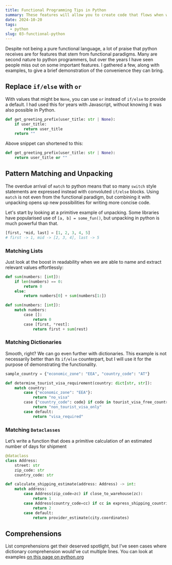 ```yaml
---
title: Functional Programming Tips in Python
summary: These features will allow you to create code that flows when writing and reads effortlessly
date: 2024-10-20
tags:
  - python
slug: 03-functional-python
---
```

Despite not being a pure functional language, a lot of praise that python receives are for features that stem from functional paradigms. Many are second nature to python programmers, but over the years I have seen people miss out on some important features. I gathered a few, along with examples, to give a brief demonstration of the convenience they can bring.

## Replace `if/else`  with `or` 
With values that might be `None`, you can use `or` instead of `if/else` to provide a default. I had used this for years with Javascript, without knowing it was also possible in Python.

```python
def get_greeting_prefix(user_title: str | None):
	if user_title:
		return user_title
	return ""
```

Above snippet can shortened to this: 
```python
def get_greeting_prefix(user_title: str | None):
	return user_title or ""
```


## Pattern Matching and Unpacking
The overdue arrival of `match` to python means that so many `switch` style statements are expressed instead with convoluted `if/else` blocks. Using `match` is not even from the functional paradigm, but combining it with unpacking opens up new possibilities for writing more concise code.

Let's start by looking at a primitive example of unpacking. Some libraries have popularised use of `[a, b] = some_fun()`, but unpacking in python is much powerful than that. 

```python
[first, *mid, last] = [1, 2, 3, 4, 5]
# first -> 1, mid -> [2, 3, 4], last -> 5
```

### Matching Lists

Just look at the boost in readability when we are able to name and extract relevant values effortlessly:

``` python
def sum(numbers: [int]):
	if len(numbers) == 0:
		return 0
	else:
		return numbers[0] + sum(numbers[1:])
```


```python
def sum(numbers: [int]):
	match numbers:
		case []:
			return 0
		case [first, *rest]:
			return first + sum(rest)
```


###  Matching Dictionaries
Smooth, right? We can go even further with dictionaries. This example is not necessarily better than its `if/else` counterpart, but I will use it for the purpose of demonstrating the functionality.

```python
sample_country = {"economic_zone": "EEA", "country_code": "AT"}

def determine_tourist_visa_requirement(country: dict[str, str]):
	match country:
		case {"economic_zone": "EEA"}:
			return "no_visa"
		case {"country_code": code} if code in tourist_visa_free_countries:
			return "non_tourist_visa_only"
		case default:
			return "visa_required"		
```


### Matching `Dataclasses`
Let’s write a function that does a primitive calculation of an estimated number of days for shipment
```python
@dataclass
class Address:
	street: str
	zip_code: str
	country_code: str
```

```python
def calculate_shipping_estimate(address: Address) -> int:
	match address:
		case Address(zip_code=zc) if close_to_warehouse(zc):
			return 1
		case Address(country_code=cc) if cc in express_shipping_countries:
			return 2
		case default:
			return provider_estimate(city.coordinates)
```

## Comprehensions
List comprehensions get their deserved spotlight, but I’ve seen cases where dictionary comprehension would’ve cut multiple lines. You can look at examples [on this page on python.org](https://peps.python.org/pep-0274/#examples)
